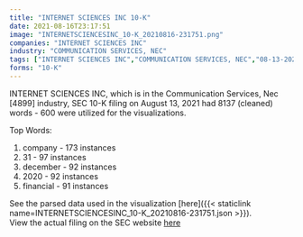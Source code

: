 ```yaml
---
title: "INTERNET SCIENCES INC 10-K"
date: 2021-08-16T23:17:51
image: "INTERNETSCIENCESINC_10-K_20210816-231751.png"
companies: "INTERNET SCIENCES INC"
industry: "COMMUNICATION SERVICES, NEC"
tags: ["INTERNET SCIENCES INC","COMMUNICATION SERVICES, NEC","08-13-2021","10-K"]
forms: "10-K"
---
```

INTERNET SCIENCES INC, which is in the Communication Services, Nec [4899] industry, SEC 10-K filing on August 13, 2021 had 8137 (cleaned) words - 600 were utilized for the visualizations.

Top Words:
1. company - 173 instances
2. 31 - 97 instances
3. december - 92 instances
4. 2020 - 92 instances
5. financial - 91 instances


See the parsed data used in the visualization [here]({{< staticlink name=INTERNETSCIENCESINC_10-K_20210816-231751.json >}}).  
View the actual filing on the SEC website [here](https://www.sec.gov/Archives/edgar/data/1720286/0001477932-21-005439.txt)